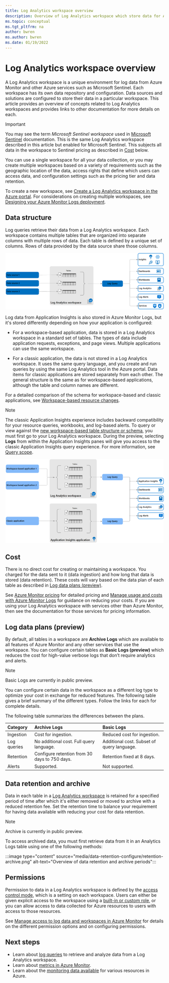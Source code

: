 ```yaml
---
title: Log Analytics workspace overview
description: Overview of Log Analytics workspace which store data for Azure Monitor Logs.
ms.topic: conceptual
ms.tgt_pltfrm: na
author: bwren
ms.author: bwren
ms.date: 01/19/2022
---
```


# Log Analytics workspace overview
A Log Analytics workspace is a unique environment for log data from Azure Monitor and other Azure services such as Microsoft Sentinel. Each workspace has its own data repository and configuration. Data sources and solutions are configured to store their data in a particular workspace. This article provides an overview of concepts related to Log Analytics workspaces and provides links to other documentation for more details on each.

> [!IMPORTANT]
> You may see the term *Microsoft Sentinel workspace* used in [Microsoft Sentinel](../../sentinel/overview.md) documentation. This is the same Log Analytics workspace described in this article but enabled for Microsoft Sentinel. This subjects all data in the workspace to Sentinel pricing as described in [Cost](#cost) below.

You can use a single workspace for all your data collection, or you may create multiple workspaces based on a  variety of requirements such as the geographic location of the data, access rights that define which users can access data, and configuration settings such as the pricing tier and data retention. 

To create a new workspace, see [Create a Log Analytics workspace in the Azure portal](./quick-create-workspace.md). For considerations on creating multiple workspaces, see [Designing your Azure Monitor Logs deployment](design-logs-deployment.md).


## Data structure
Log queries retrieve their data from a Log Analytics workspace. Each workspace contains multiple tables that are organized into separate columns with multiple rows of data. Each table is defined by a unique set of columns. Rows of data provided by the data source share those columns. 

[![Diagram that shows the Azure Monitor Logs structure.](media/data-platform-logs/logs-structure.png)](media/data-platform-logs/logs-structure.png#lightbox)

Log data from Application Insights is also stored in Azure Monitor Logs, but it's stored differently depending on how your application is configured: 

- For a workspace-based application, data is stored in a Log Analytics workspace in a standard set of tables. The types of data include application requests, exceptions, and page views. Multiple applications can use the same workspace. 

- For a classic application, the data is not stored in a Log Analytics workspace. It uses the same query language, and you create and run queries by using the same Log Analytics tool in the Azure portal. Data items for classic applications are stored separately from each other. The general structure is the same as for workspace-based applications, although the table and column names are different. 

For a detailed comparison of the schema for workspace-based and classic applications, see [Workspace-based resource changes](../app/apm-tables.md).

> [!NOTE]
> The classic Application Insights experience includes backward compatibility for your resource queries, workbooks, and log-based alerts. To query or view against the [new workspace-based table structure or schema](../app/apm-tables.md), you must first go to your Log Analytics workspace. During the preview, selecting **Logs** from within the Application Insights panes will give you access to the classic Application Insights query experience. For more information, see [Query scope](./scope.md).

[![Diagram that shows the Azure Monitor Logs structure for Application Insights.](media/data-platform-logs/logs-structure-ai.png)](media/data-platform-logs/logs-structure-ai.png#lightbox)


## Cost
There is no direct cost for creating or maintaining a workspace. You charged for the data sent to it (data ingestion) and how long that data is stored (data retention). These costs will vary based on the data plan of each table as described in [Log data plans (preview)](#log-data-plans). 

See [Azure Monitor pricing](https://azure.microsoft.com/pricing/details/monitor/) for detailed pricing and [Manage usage and costs with Azure Monitor Logs](manage-cost-storage.md) for guidance on reducing your costs. If you are using your Log Analytics workspace with services other than Azure Monitor, then see the documentation for those services for pricing information.

## Log data plans (preview)
By default, all tables in a workspace are **Archive Logs** which are available to all features of Azure Monitor and any other services that use the workspace. You can configure certain tables as **Basic Logs (preview)** which reduces the cost for high-value verbose logs that don’t require analytics and alerts.

> [!NOTE]
> Basic Logs are currently in public preview.

You can configure certain data in the workspace as a different log type to optimize your cost in exchange for reduced features. The following table gives a brief summary of the different types. Follow the links for each for complete details.

The following table summarizes the differences between the plans.

| Category | Archive Logs | Basic Logs |
|:---|:---|:---|
| Ingestion | Cost for ingestion. | Reduced cost for ingestion. |
| Log queries | No additional cost. Full query language. | Additional cost. Subset of query language. |
| Retention |  Configure retention from 30 days to 750 days. | Retention fixed at 8 days. |
| Alerts | Supported. | Not supported. |


## Data retention and archive
Data in each table in a [Log Analytics workspace](log-analytics-workspace-overview.md) is retained for a specified period of time after which it's either removed or moved to archive with a reduced retention fee. Set the retention time to balance your requirement for having data available with reducing your cost for data retention.

> [!NOTE]
> Archive is currently in public preview.

To access archived data, you must first retrieve data from it in an Analytics Logs table using one of the following methods:

:::image type="content" source="media/data-retention-configure/retention-archive.png" alt-text="Overview of data retention and archive periods":::


## Permissions
Permission to data in a Log Analytics workspace is defined by the [access control mode](design-logs-deployment.md#access-control-mode), which is a setting on each workspace. Users can either be given explicit access to the workspace using a [built-in or custom role](../roles-permissions-security.md), or you can allow access to data collected for Azure resources to users with access to those resources.

See [Manage access to log data and workspaces in Azure Monitor](manage-access.md) for details on the different permission options and on configuring permissions.

## Next steps

- Learn about [log queries](./log-query-overview.md) to retrieve and analyze data from a Log Analytics workspace.
- Learn about [metrics in Azure Monitor](../essentials/data-platform-metrics.md).
- Learn about the [monitoring data available](../agents/data-sources.md) for various resources in Azure.